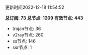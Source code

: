 更新时间2022-12-18 11:54:52

**总订阅: 73**
**总节点: 1209**
**有效节点: 443**
- trojan节点: 36
- v2ray节点: 260
- ss节点: 146
- ssr节点: 1

